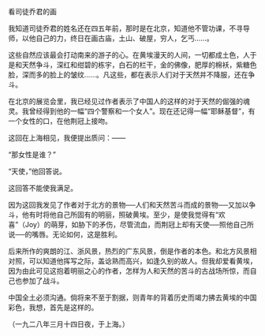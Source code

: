 看司徒乔君的画

  

我知道司徒乔君的姓名还在四五年前，那时是在北京，知道他不管功课，不寻导师，以他自己的力，终日在画古庙，土山、破屋，穷人，乞丐……。

这些自然应该最会打动南来的游子的心。在黄埃漫天的人间，一切都成土色，人于是和天然争斗，深红和绀碧的栋宇，白石的栏干，金的佛像，肥厚的棉袄，紫糖色脸，深而多的脸上的皱纹……。凡这些，都在表示人们对于天然并不降服，还在争斗。

在北京的展览会里，我已经见过作者表示了中国人的这样的对于天然的倔强的魂灵。我曾经得到他的一幅“四个警察和一个女人”。现在还记得一幅“耶稣基督”，有一个女性的口，在他荆冠上接吻。

这回在上海相见，我便提出质问：——

“那女性是谁？”

“天使，”他回答说。

这回答不能使我满足。

因为这回我发见了作者对于北方的景物──人们和天然苦斗而成的景物──又加以争斗，他有时将他自己所固有的明丽，照破黄埃。至少，是使我觉得有“欢喜”（Joy）的萌芽，如胁下的矛伤，尽管流血，而荆冠上却有天使──照他自己所说──的嘴唇。无论如何，这是胜利。

后来所作的爽朗的江、浙风景，热烈的广东风景，倒是作者的本色。和北方风景相对照，可以知道他挥写之际，盖谂熟而高兴，如逢久别的故人。但我却爱看黄埃，因为由此可见这抱着明丽之心的作者，怎样为人和天然的苦斗的古战场所惊，而自己也参加了战斗。

中国全土必须沟通。倘将来不至于割据，则青年的背着历史而竭力拂去黄埃的中国彩色，我想，首先是这样的。

  

（一九二八年三月十四日夜，于上海。）